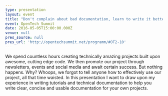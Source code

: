 ```yaml
---
type: presentation
layout: event
title: "Don't complain about bad documentation, learn to write it better!"
event: OpenTech Summit
date: 2016-05-05T15:00:00.000Z
venue: null
pres_source: null
pres_url: 'http://opentechsummit.net/programm/#OT2-10'
---
```


We spend countless hours creating technically amazing projects built upon awesome, cutting edge code. We then promote our project through newsletters, events and social media and await certain success. But nothing happens. Why? Whoops, we forgot to tell anyone how to effectively use our project, all that time waisted. In this presentation I want to draw upon my experience in writing tutorials and technical documentation to help you write clear, concise and usable documentation for your own projects.
